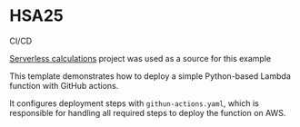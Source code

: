 # HSA25

CI/CD

[Serverless calculations](https://github.com/mitchsvik/HSA29) project was used as a source for this example 

This template demonstrates how to deploy a simple Python-based Lambda function with GitHub actions.

It configures deployment steps with `githun-actions.yaml`, which is responsible for handling all required steps 
to deploy the function on AWS.
